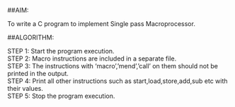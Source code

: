 ##AIM:

To write a C program to implement Single pass Macroprocessor.<br>

##ALGORITHM:

STEP 1: Start the program execution.<br>
STEP 2: Macro instructions are included in a separate file.<br>
STEP 3: The instructions with ‘macro’,’mend’,’call’ on them should not be printed in the
output.<br>
STEP 4: Print all other instructions such as start,load,store,add,sub etc with their values.<br>
STEP 5: Stop the program execution.<br>
